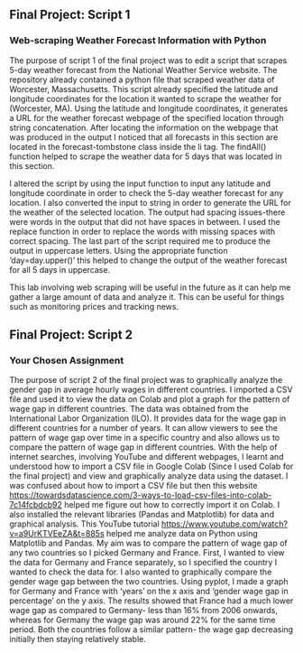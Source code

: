 ## Final Project: Script 1
### Web-scraping Weather Forecast Information with Python
The purpose of script 1 of the final project was to edit a script that scrapes 5-day weather forecast from the National Weather Service website. The repository already contained a python file that scraped weather data of Worcester, Massachusetts. This script already specified the latitude and longitude coordinates for the location it wanted to scrape the weather for (Worcester, MA). Using the latitude and longitude coordinates, it generates a URL for the weather forecast webpage of the specified location through string concatenation. After locating the information on the webpage that was produced in the output I noticed that all forecasts in this section are located in the forecast-tombstone class inside the li tag. The findAll() function helped to scrape the weather data for 5 days that was located in this section.

I altered the script by using the input function to input any latitude and longitude coordinate in order to check the 5-day weather forecast for any location. I also converted the input to string in order to generate the URL for the weather of the selected location. The output had spacing issues-there were words in the output that did not have spaces in between. I used the replace function in order to replace the words with missing spaces with correct spacing. The last part of the script required me to produce the output in uppercase letters. Using the appropriate function ‘day=day.upper()’ this helped to change the output of the weather forecast for all 5 days in uppercase. 

This lab involving web scraping will be useful in the future as it can help me gather a large amount of data and analyze it. This can be useful for things such as monitoring prices and tracking news.


## Final Project: Script 2
### Your Chosen Assignment
The purpose of script 2 of the final project was to graphically analyze the gender gap in average hourly wages in different countries. I imported a CSV file and used it to view the data on Colab and plot a graph for the pattern of wage gap in different countries.
The data was obtained from the International Labor Organization (ILO). It provides data for the wage gap in different countries for a number of years. It can allow viewers to see the pattern of wage gap over time in a specific country and also allows us to compare the pattern of wage gap in different countries.
With the help of internet searches, involving YouTube and different webpages, I learnt and understood how to import a CSV file in Google Colab (Since I used Colab for the final project) and view and graphically analyze data using the dataset. I was confused about how to import a CSV file but then this website https://towardsdatascience.com/3-ways-to-load-csv-files-into-colab-7c14fcbdcb92 helped me figure out how to correctly import it on Colab. I also installed the relevant libraries (Pandas and Matplotlib) for data and graphical analysis. This YouTube tutorial https://www.youtube.com/watch?v=a9UrKTVEeZA&t=885s helped me analyze data on Python using Matplotlib and Pandas.
My aim was to compare the pattern of wage gap of any two countries so I picked Germany and France. First, I wanted to view the data for Germany and France separately, so I specified the country I wanted to check the data for. I also wanted to graphically compare the gender wage gap between the two countries. Using pyplot, I made a graph for Germany and France  with ‘years’ on the x axis and ‘gender wage gap in percentage’ on the y axis. The results showed that France had a much lower wage gap as compared to Germany- less than 16% from 2006 onwards, whereas for Germany the wage gap was around 22% for the same time period. Both the countries follow a similar pattern- the wage gap decreasing initially then staying relatively stable. 

